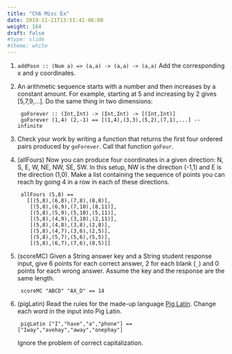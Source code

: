 ```yaml
---
title: "Ch6 Misc Ex"
date: 2019-11-21T13:51:41-06:00
weight: 164
draft: false
#type: slide
#theme: white
---
```


1. `addPosn :: (Num a) => (a,a) -> (a,a) -> (a,a)` Add the
   corresponding x and y coordinates.

2. An arithmetic sequence starts with a number and then increases by a
constant amount. For example, starting at 5 and increasing by 2 gives
[5,7,9,...]. Do the same thing in two dimensions:

        goForever :: (Int,Int) -> (Int,Int) -> [(Int,Int)]
        goForever (1,4) (2,-1) == [(1,4),(3,3),(5,2),(7,1),...] -- infinite

3. Check your work by writing a function that returns the first four
   ordered pairs produced by `goForever`. Call that function `goFour`.
   
4. (allFours) Now you can produce four coordinates in a given
   direction: N, S, E, W, NE, NW, SE, SW. In this setup, NW is the
   direction (-1,1) and E is the direction (1,0).  Make a list
   containing the sequence of points you can reach by going 4 in a row
   in each of these directions. 
   
        allFours (5,8) == 
          [[(5,8),(6,8),(7,8),(8,8)],
           [(5,8),(6,9),(7,10),(8,11)],
           [(5,8),(5,9),(5,10),(5,11)],
           [(5,8),(4,9),(3,10),(2,11)],
           [(5,8),(4,8),(3,8),(2,8)],
           [(5,8),(4,7),(3,6),(2,5)],
           [(5,8),(5,7),(5,6),(5,5)],
           [(5,8),(6,7),(7,6),(8,5)]]

5. (scoreMC) Given a String answer key and a String student response
   input, give 6 points for each correct answer, 2 for each blank
   (`_`) and 0 points for each wrong answer. Assume the key and the
   response are the same length.
   
        scoreMC "ABCD" "AX_D" == 14

6. (pigLatin) Read the rules for the made-up language [Pig
   Latin](https://en.wikipedia.org/wiki/Pig_Latin#Rules). 
   Change each word in the input into Pig Latin.
   
        pigLatin ["I","have","a","phone"] == ["Iway","avehay","away","onephay"]

    Ignore the problem of correct capitalization.
    

